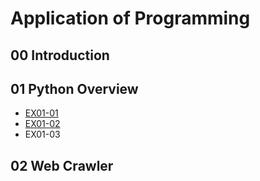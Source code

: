 # Application of Programming

## 00 Introduction

## 01 Python Overview

- [EX01-01]("C:\Users\USER\OneDrive\桌面\EX01-01.py")
- [EX01-02]("C:\Users\USER\OneDrive\桌面\EX01-02.py")
- EX01-03

## 02 Web Crawler
